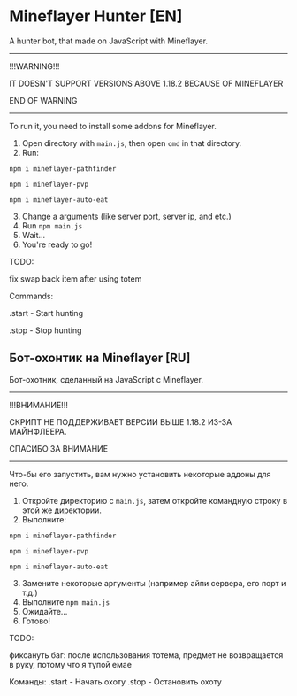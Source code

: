 
# Mineflayer Hunter [EN]

A hunter bot, that made on JavaScript with Mineflayer.

----------------------

!!!WARNING!!!

IT DOESN'T SUPPORT VERSIONS ABOVE 1.18.2 BECAUSE OF MINEFLAYER

END OF WARNING

----------------------

To run it, you need to install some addons for Mineflayer.

1) Open directory with `main.js`, then open `cmd` in that directory.
2) Run:

`npm i mineflayer-pathfinder`

`npm i mineflayer-pvp`

`npm i mineflayer-auto-eat`

3) Change a arguments (like server port, server ip, and etc.)
4) Run `npm main.js`
5) Wait...
6) You're ready to go!

TODO:

fix swap back item after using totem


Commands:

.start - Start hunting


.stop - Stop hunting





## Бот-охонтик на Mineflayer [RU]

Бот-охотник, сделанный на JavaScript с Mineflayer.

----------------------

!!!ВНИМАНИЕ!!!

СКРИПТ НЕ ПОДДЕРЖИВАЕТ ВЕРСИИ ВЫШЕ 1.18.2 ИЗ-ЗА МАЙНФЛЕЕРА.

СПАСИБО ЗА ВНИМАНИЕ

----------------------


Что-бы его запустить, вам нужно установить некоторые аддоны для него.

1) Откройте директорию с `main.js`, затем откройте командную строку в этой же директории.
2) Выполните:

`npm i mineflayer-pathfinder`

`npm i mineflayer-pvp`


`npm i mineflayer-auto-eat`

3) Замените некоторые аргументы (например айпи сервера, его порт и т.д.)
4) Выполните `npm main.js`
5) Ожидайте...
6) Готово!

TODO:

фиксануть баг: после использования тотема, предмет не возвращается в руку, потому что я тупой емае



Команды:
.start - Начать охоту
.stop - Остановить охоту

